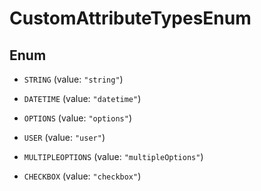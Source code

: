

# CustomAttributeTypesEnum

## Enum


* `STRING` (value: `"string"`)

* `DATETIME` (value: `"datetime"`)

* `OPTIONS` (value: `"options"`)

* `USER` (value: `"user"`)

* `MULTIPLEOPTIONS` (value: `"multipleOptions"`)

* `CHECKBOX` (value: `"checkbox"`)



